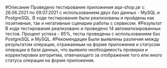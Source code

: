 #Описание
Проведено тестирование приложения aqa-shop.jar с 26.06.2021 по 09.07.2021 с использованием двух баз данных - MySQL и PostgreSQL. В ходе тестирования были реализованы и пройдены как позитивные, так и негативные сценарии работы с сервисом.
#Результат
В ходе тестирования реализовано и проведено 14 автоматизированных тестов. Процент успеха - 85%, тесты проведены с использованием баз PostgreSQL и MySQL.
#Рекомендации
Были выявлены различия между результатом операции, отражаемым на форме приложения и статусом операции в базе данных, что выявило необходимость проверки и корректировки алгоритма, отвечающего за отображение того или иного статуса операции на форме приложения.
